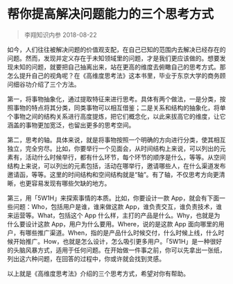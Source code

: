 # 帮你提高解决问题能力的三个思考方式
> 李翔知识内参
2018-08-22

如今，人们往往被解决问题的价值观支配，在自己已知的范围内去解决已经存在的问题。然而，发现并定义存在于未知领域里的问题，才是我们更应该做的。想要发现未知的问题，就要把自己抽离出来，站在更高的维度去俯瞰自己的思考方式。那怎么提升自己的视角呢？在《高维度思考法》这本书里，毕业于东京大学的商务顾问细谷功介绍了三个方法。

第一，将事物抽象化，通过提取特征来进行思考。具体有两个做法，一是分类，按照事物的特点将其分类，同类事物可以相互借鉴；二是关系和结构的抽象化，将单个事物之间的结构关系进行高度提炼，把它们概念化，以此来拔高它的维度，让它涵盖的事物更加宽泛，也留出更多的思考空间。

第二，思考的轴。具体来说，就是将事物按照一个明确的方向进行分类，使其相互独立，完全穷尽。比如，你要举行一个见面会，从时间结构上来说，可以列出的元素有，活动什么时候举行，都有什么环节，每个环节的顺序是什么，等等。从空间结构上来说，可以列出的元素包括，活动在哪举行，邀请哪些人，在什么渠道发布邀请函，等等。这里的时间结构和空间结构就是“轴”。有了轴，不仅思考方向更清晰，也更容易发现有哪些欠缺的地方。

第三，用「5W1H」来探索事情的本质。比如，你要设计一款 App，就会有下面一些问题：Who，包括用户是谁，谁来做这款 App，谁负责交互，谁负责技术，谁来运营等。What，包括这个 App 什么样，主打的产品是什么。Why，也就是为什么要设计这款 App，用户为什么要用。Where，说的是这款 App 面向哪里的用户，有哪些推广渠道。When，指的是产品什么时候交付，什么时候上线，什么时候开始推广。How，也就是怎么设计，怎么吸引更多用户。「5W1H」是一种很好的头脑风暴方式，适用于任何问题。在开始做一件事之前，你可以先拿出一张纸，列出这六种问题，在回答的过程中，你或许就会找到灵感。

以上就是《高维度思考法》介绍的三个思考方式，希望对你有帮助。

